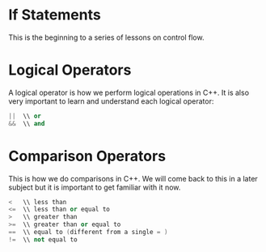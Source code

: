 # If Statements

This is the beginning to a series of lessons on control flow.

# Logical Operators

A logical operator is how we perform logical operations in C++. It is also very important to learn and understand each logical operator:

```cpp
||  \\ or
&&  \\ and
```

# Comparison Operators

This is how we do comparisons in C++. We will come back to this in a later subject but it is important to get familiar with it now.

```cpp
<   \\ less than
<=  \\ less than or equal to
>   \\ greater than
>=  \\ greater than or equal to
==  \\ equal to (different from a single = )
!=  \\ not equal to
```
